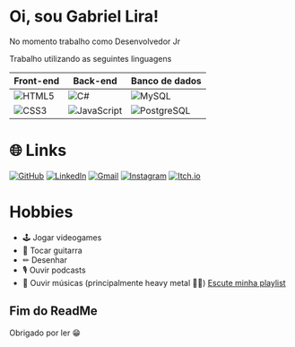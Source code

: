 
# Oi, sou Gabriel Lira!

No momento trabalho como Desenvolvedor Jr

Trabalho utilizando as seguintes linguagens

|Front-end| Back-end|Banco de dados|
|---------|---------|--------------|
![HTML5](https://img.shields.io/badge/HTML5-E34F26?style=for-the-badge&logo=html5&logoColor=white) | ![C#](https://img.shields.io/badge/C%23-8e23ab?style=for-the-badge&logo=visual-studio&logoColor=white) | ![MySQL](https://img.shields.io/badge/MySQL-00000F?style=for-the-badge&logo=mysql&logoColor=white)
![CSS3](https://img.shields.io/badge/CSS3-1572B6?style=for-the-badge&logo=css3&logoColor=white) | ![JavaScript](https://img.shields.io/badge/JavaScript-F7DF1E?style=for-the-badge&logo=javascript&logoColor=black) | ![PostgreSQL](https://img.shields.io/badge/PostgreSQL-000?style=for-the-badge&logo=postgresql)


# 🌐 Links
[![GitHub](https://img.shields.io/badge/GitHub-100000?style=for-the-badge&logo=github&logoColor=white)](https://github.com/liragp11)
[![LinkedIn](https://img.shields.io/badge/LinkedIn-0077B5?style=for-the-badge&logo=linkedin&logoColor=white)](https://www.linkedin.com/in/gabriel-lira-dev/)
[![Gmail](https://img.shields.io/badge/Gmail-333333?style=for-the-badge&logo=gmail&logoColor=red)](mailto:gabrielpaesdelira@gmail.com)
[![Instagram](https://img.shields.io/badge/-@liragp11-%23E4405F?style=for-the-badge&logo=instagram&logoColor=white)](https://www.instagram.com/liragp11/)
[![Itch.io](https://img.shields.io/badge/Itch-%23FF0B34.svg?style=for-the-badge&logo=Itch.io&logoColor=white)](https://liragp11.itch.io/)
# Hobbies

- 🕹 Jogar videogames
- 🎸 Tocar guitarra
- ✏ Desenhar
- 🎙 Ouvir podcasts
- 🎵 Ouvir músicas (principalmente heavy metal 🤘😁) [Escute minha playlist](https://open.spotify.com/playlist/0eHm1P39fk7Uu1j7Upb7N9)

## Fim do ReadMe

Obrigado por ler 😁
